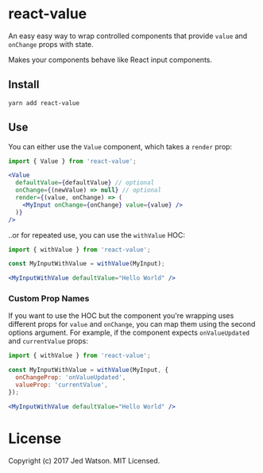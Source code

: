 # react-value

An easy easy way to wrap controlled components that provide `value` and `onChange` props with state.

Makes your components behave like React input components.

## Install

```
yarn add react-value
```

## Use

You can either use the `Value` component, which takes a `render` prop:

```jsx
import { Value } from 'react-value';

<Value
  defaultValue={defaultValue} // optional
  onChange={(newValue) => null} // optional
  render={(value, onChange) => (
    <MyInput onChange={onChange} value={value} />
  )}
/>
```

..or for repeated use, you can use the `withValue` HOC:

```jsx
import { withValue } from 'react-value';

const MyInputWithValue = withValue(MyInput);

<MyInputWithValue defaultValue="Hello World" />
```

### Custom Prop Names

If you want to use the HOC but the component you're wrapping uses different props for `value` and `onChange`, you can map them using the second options argument. For example, if the component expects `onValueUpdated` and `currentValue` props:

```jsx
import { withValue } from 'react-value';

const MyInputWithValue = withValue(MyInput, {
  onChangeProp: 'onValueUpdated',
  valueProp: 'currentValue',
});

<MyInputWithValue defaultValue="Hello World" />
```

# License

Copyright (c) 2017 Jed Watson. MIT Licensed.
